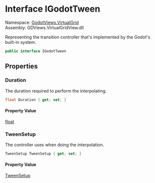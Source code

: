 # <a id="GodotViews_VirtualGrid_IGodotTween"></a> Interface IGodotTween

Namespace: [GodotViews.VirtualGrid](GodotViews.VirtualGrid.md)  
Assembly: GDViews.VirtualGridView.dll  

Representing the transition controller that's implemented
by the Godot's built-in <xref href="Godot.Tween" data-throw-if-not-resolved="false"></xref> system.

```csharp
public interface IGodotTween
```

## Properties

### <a id="GodotViews_VirtualGrid_IGodotTween_Duration"></a> Duration

The duration required to perform the interpolating.

```csharp
float Duration { get; set; }
```

#### Property Value

 [float](https://learn.microsoft.com/dotnet/api/system.single)

### <a id="GodotViews_VirtualGrid_IGodotTween_TweenSetup"></a> TweenSetup

The <xref href="GodotViews.VirtualGrid.IGodotTween.TweenSetup" data-throw-if-not-resolved="false"></xref> controller uses when doing the interpolation.

```csharp
TweenSetup TweenSetup { get; set; }
```

#### Property Value

 [TweenSetup](GodotViews.VirtualGrid.TweenSetup.md)

